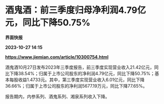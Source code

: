 # 酒鬼酒：前三季度归母净利润4.79亿元，同比下降50.75%
**界面快报**

**2023-10-27 14:15**

**https://www.jiemian.com/article/10300754.html**

酒鬼酒10月27日发布2023年三季度报告，前三季度实现营业收入21.42亿元，同比下降38.54%；归属于上市公司股东的净利润4.79亿元，同比下降50.75%；基本每股收益1.4733元。其中，第三季度实现营业收入6.01亿元，同比下降36.66%；归属于上市公司股东的净利润5677.19万元，同比下降77.65%。

报告期内，内参系列、酒鬼系列、湘泉系列收入下降。